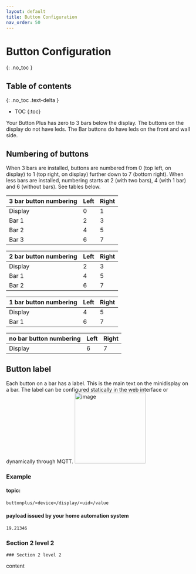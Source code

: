 ```yaml
---
layout: default
title: Button Configuration
nav_order: 50
---
```


# Button Configuration
{: .no_toc }

## Table of contents
{: .no_toc .text-delta }
- TOC
{:toc}

Your Button Plus has zero to 3 bars below the display. The buttons on the display do not have leds. The Bar buttons do have leds on the front and wall side.

##  Numbering of buttons
When 3 bars are installed, buttons are numbered from 0 (top left, on display) to 1 (top right, on display) further down to 7 (bottom right). When less bars are installed, numbering starts at 2 (with two bars), 4 (with 1 bar) and 6 (without bars). See tables below.

| 3 bar button numbering | Left | Right|
|---|---|---|
|Display| 0 | 1|
|Bar 1| 2| 3|
|Bar 2| 4 | 5|
|Bar 3| 6 | 7|

|  2 bar button numbering | Left | Right|
|---|---|---|
|Display| 2| 3|
|Bar 1| 4 | 5|
|Bar 2| 6 | 7|

| 1 bar button numbering| Left | Right|
|---|---|---|
|Display| 4 | 5|
|Bar 1| 6 | 7|

| no bar button numbering| Left | Right|
|---|---|---|
|Display| 6 | 7|


## Button label
Each button on a bar has a label. This is the main text on the minidisplay on a bar. The label can be configured statically in the web interface or dynamically through MQTT. 
<img width="193" alt="image" src="https://github.com/balk77/balk77.github.io/assets/10166350/41a24827-3c9d-486e-bd4e-43a9175167d0">

### Example
#### topic:
`buttonplus/<device>/display/<uid>/value`
#### payload issued by your home automation system
`19.21346`

### Section 2 level 2
`### Section 2 level 2`

content

